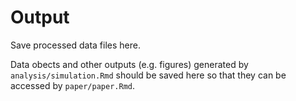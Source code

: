 # Output

Save processed data files here.

Data obects and other outputs (e.g. figures) generated by `analysis/simulation.Rmd` 
should be saved here so that they can be accessed by `paper/paper.Rmd`.
